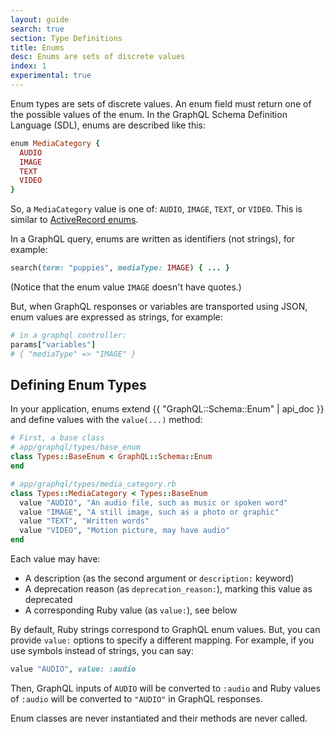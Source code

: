 ```yaml
---
layout: guide
search: true
section: Type Definitions
title: Enums
desc: Enums are sets of discrete values
index: 1
experimental: true
---
```


Enum types are sets of discrete values. An enum field must return one of the possible values of the enum. In the GraphQL Schema Definition Language (SDL), enums are described like this:

```ruby
enum MediaCategory {
  AUDIO
  IMAGE
  TEXT
  VIDEO
}
```

So, a `MediaCategory` value is one of: `AUDIO`, `IMAGE`, `TEXT`, or `VIDEO`. This is similar to [ActiveRecord enums](http://api.rubyonrails.org/classes/ActiveRecord/Enum.html).

In a GraphQL query, enums are written as identifiers (not strings), for example:

```ruby
search(term: "puppies", mediaType: IMAGE) { ... }
```

(Notice that the enum value `IMAGE` doesn't have quotes.)

But, when GraphQL responses or variables are transported using JSON, enum values are expressed as strings, for example:

```ruby
# in a graphql controller:
params["variables"]
# { "mediaType" => "IMAGE" }
```

## Defining Enum Types

In your application, enums extend {{ "GraphQL::Schema::Enum" | api_doc }} and define values with the `value(...)` method:

```ruby
# First, a base class
# app/graphql/types/base_enum
class Types::BaseEnum < GraphQL::Schema::Enum
end

# app/graphql/types/media_category.rb
class Types::MediaCategory < Types::BaseEnum
  value "AUDIO", "An audio file, such as music or spoken word"
  value "IMAGE", "A still image, such as a photo or graphic"
  value "TEXT", "Written words"
  value "VIDEO", "Motion picture, may have audio"
end
```

Each value may have:

- A description (as the second argument or `description:` keyword)
- A deprecation reason (as `deprecation_reason:`), marking this value as deprecated
- A corresponding Ruby value (as `value:`), see below

By default, Ruby strings correspond to GraphQL enum values. But, you can provide `value:` options to specify a different mapping. For example, if you use symbols instead of strings, you can say:

```ruby
value "AUDIO", value: :audio
```

Then, GraphQL inputs of `AUDIO` will be converted to `:audio` and Ruby values of `:audio` will be converted to `"AUDIO"` in GraphQL responses.

Enum classes are never instantiated and their methods are never called.
